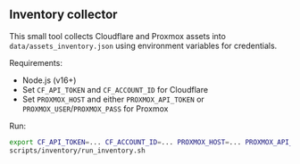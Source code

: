 Inventory collector
-------------------

This small tool collects Cloudflare and Proxmox assets into `data/assets_inventory.json` using environment variables for credentials.

Requirements:
- Node.js (v16+)
- Set `CF_API_TOKEN` and `CF_ACCOUNT_ID` for Cloudflare
- Set `PROXMOX_HOST` and either `PROXMOX_API_TOKEN` or `PROXMOX_USER`/`PROXMOX_PASS` for Proxmox

Run:

```bash
export CF_API_TOKEN=... CF_ACCOUNT_ID=... PROXMOX_HOST=... PROXMOX_API_TOKEN=...
scripts/inventory/run_inventory.sh
```
